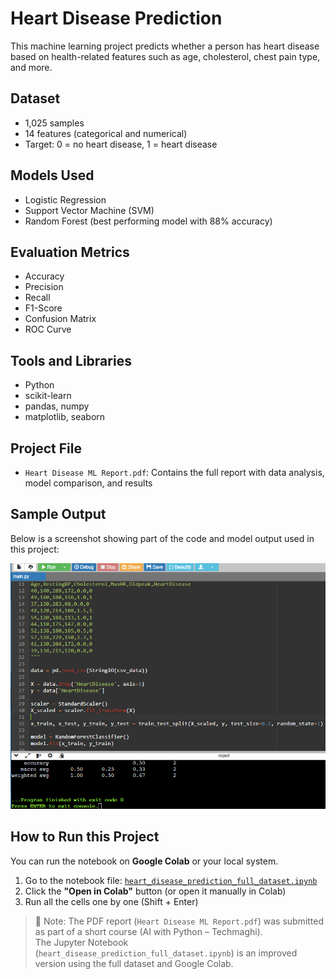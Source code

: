 # Heart Disease Prediction

This machine learning project predicts whether a person has heart disease based on health-related features such as age, cholesterol, chest pain type, and more.

## Dataset
- 1,025 samples
- 14 features (categorical and numerical)
- Target: 0 = no heart disease, 1 = heart disease

## Models Used
- Logistic Regression
- Support Vector Machine (SVM)
- Random Forest (best performing model with 88% accuracy)

## Evaluation Metrics
- Accuracy
- Precision
- Recall
- F1-Score
- Confusion Matrix
- ROC Curve

## Tools and Libraries
- Python
- scikit-learn
- pandas, numpy
- matplotlib, seaborn

## Project File
- `Heart Disease ML Report.pdf`: Contains the full report with data analysis, model comparison, and results

## Sample Output
Below is a screenshot showing part of the code and model output used in this project:

![Model Output](heart_output.png)

## How to Run this Project
You can run the notebook on **Google Colab** or your local system.

1. Go to the notebook file: [`heart_disease_prediction_full_dataset.ipynb`](https://github.com/raniyashareef/heart-disease-prediction/blob/main/heart_disease_prediction_full_dataset.ipynb)
2. Click the **"Open in Colab"** button (or open it manually in Colab)
3. Run all the cells one by one (Shift + Enter)

> 📝 Note: The PDF report (`Heart Disease ML Report.pdf`) was submitted as part of a short course (AI with Python – Techmaghi).  
> The Jupyter Notebook (`heart_disease_prediction_full_dataset.ipynb`) is an improved version using the full dataset and Google Colab.
